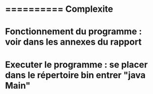 ==========
Complexite
==========
Fonctionnement du programme : voir dans les annexes du rapport
==========
Executer le programme : se placer dans le répertoire bin entrer "java Main"
==========
